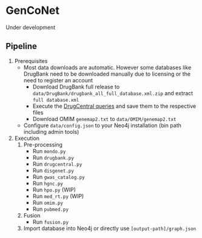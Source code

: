 # GenCoNet
Under development

## Pipeline

  1. Prerequisites
     - Most data downloads are automatic. However some databases like DrugBank need to be downloaded manually due to licensing or the need to register an account
       - Download DrugBank full release to `data/DrugBank/drugbank_all_full_database.xml.zip` and extract `full database.xml`
       - Execute the [DrugCentral queries](data/DrugCentral/README.md) and save them to the respective files
       - Download OMIM `genemap2.txt` to `data/OMIM/genemap2.txt`
     - Configure `data/config.json` to your Neo4j installation (bin path including admin tools)
  2. Execution
     1. Pre-processing
        - Run `mondo.py`
        - Run `drugbank.py`
        - Run `drugcentral.py`
        - Run `disgenet.py`
        - Run `gwas_catalog.py`
        - Run `hgnc.py`
        - Run `hpo.py` (WIP)
        - Run `med_rt.py` (WIP)
        - Run `omim.py`
        - Run `pubmed.py`
     2. Fusion
        - Run `fusion.py`
     3. Import database into Neo4j or directly use `[output-path]/graph.json`
